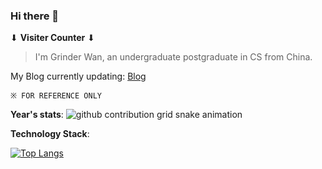 ### Hi there 👋

⬇ __Visiter Counter__ ⬇




> I'm Grinder Wan, an undergraduate postgraduate in CS from China.

My Blog currently updating: [Blog](https://reforget.top/)


`※ FOR REFERENCE ONLY`

__Year's stats__:
<picture>
  <source media="(prefers-color-scheme: dark)" srcset="https://raw.githubusercontent.com/ProGrinder/ProGrinder/output/github-contribution-grid-snake-dark.svg">
  <source media="(prefers-color-scheme: light)" srcset="https://raw.githubusercontent.com/ProGrinder/ProGrinder/output/github-contribution-grid-snake.svg">
  <img alt="github contribution grid snake animation" src="https://raw.githubusercontent.com/ProGrinder/ProGrinder/output/github-contribution-grid-snake.svg">
</picture>

__Technology Stack__:

[![Top Langs](https://github-readme-stats.vercel.app/api/top-langs/?username=ProGrinder&layout=compact)](https://github.com/anuraghazra/github-readme-stats)
<!--
**ProGrinder/ProGrinder** is a ✨ _special_ ✨ repository because its `README.md` (this file) appears on your GitHub profile.

Here are some ideas to get you started:

- 🔭 I’m currently working on ...
- 🌱 I’m currently learning ...
- 👯 I’m looking to collaborate on ...
- 🤔 I’m looking for help with ...
- 💬 Ask me about ...
- 📫 How to reach me: ...
- 😄 Pronouns: ...
- ⚡ Fun fact: ...
-->
